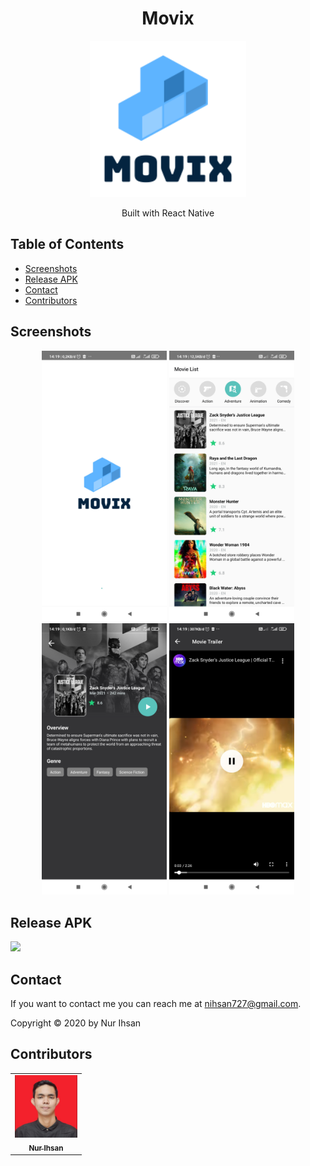 <h1 align="center">Movix</h1>
<p align="center">
  <img width="250" src="./src/assets/logo.png"/>
</p>
<p align="center">
  Built with React Native
</p>

## Table of Contents

- [Screenshots](#screenshots)
- [Release APK](#release-apk)
- [Contact](#contact)
- [Contributors](#contributors)

## Screenshots

<div align="center">
    <img width="200" src="./src/assets/img1.jpg">   
    <img width="200" src="./src/assets/img2.jpg">
</div>
<div align="center">
    <img width="200" src="./src/assets/img3.jpg">   
    <img width="200" src="./src/assets/img4.jpg">
</div>

## Release APK

<a href="https://drive.google.com/file/d/1IY-3OjiwpmL53gIEC0Ntn_8I8hmAlfBS/view?usp=sharing">
  <img src="https://img.shields.io/badge/Download%20on%20the-Google%20Drive-blue.svg?style=popout&logo=google-drive"/>
</a>

## Contact

If you want to contact me you can reach me at <nihsan727@gmail.com>.

Copyright © 2020 by Nur Ihsan

## Contributors

<center>
  <table>
    <tr>
      <td align="center">
        <a href="https://github.com/ihsan2">
          <img width="100" src="./src/assets/ihsan.jpeg" alt="Nur Ihsan"><br/>
          <sub><b>Nur Ihsan</b></sub>
        </a>
      </td>
    </tr>
  </table>
</center>
